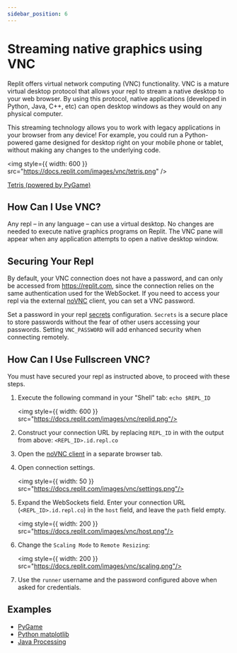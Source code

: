 ```yaml
---
sidebar_position: 6
---
```


# Streaming native graphics using VNC 

Replit offers virtual network computing (VNC) functionality. VNC is a mature virtual desktop protocol that allows your repl to stream a native desktop to your web browser. By using this protocol, native applications (developed in Python, Java, C++, etc) can open desktop windows as they would on any physical computer. 

This streaming technology allows you to work with legacy applications in your browser from any device! For example, you could run a Python-powered game designed for desktop right on your mobile phone or tablet, without making any changes to the underlying code.

<img
  style={{ width: 600 }}
  src="https://docs.replit.com/images/vnc/tetris.png"
/>

<a href="https://replit.com/@demcrepl/Tetris-in-Pygame" target="_blank">Tetris (powered by PyGame)</a>

## How Can I Use VNC?

Any repl – in any language – can use a virtual desktop. No changes are needed to execute native graphics programs on Replit. The VNC pane will appear when any application attempts to open a native desktop window.


## Securing Your Repl 

By default, your VNC connection does not have a password, and can only be accessed from https://replit.com, since the connection relies on the same authentication used for the WebSocket. If you need to access your repl via the external [noVNC](https://novnc.com) client, you can set a VNC password.

Set a password in your repl [secrets](https://docs.replit.com/repls/secrets-environment-variables) configuration.  `Secrets` is a secure place to store passwords without the fear of other users accessing your passwords. Setting `VNC_PASSWORD` will add enhanced security when connecting remotely.

## How Can I Use Fullscreen VNC?

You must have secured your repl as instructed above, to proceed with these steps.

1. Execute the following command in your "Shell" tab: `echo $REPL_ID`

   <img style={{ width: 600 }} src="https://docs.replit.com/images/vnc/replid.png"/>

2. Construct your connection URL by replacing `REPL_ID` in with the output from above: `<REPL_ID>.id.repl.co`

3. Open the [noVNC client](https://novnc.com/noVNC/vnc.html) in a separate browser tab.

4. Open connection settings.

   <img style={{ width: 50 }} src="https://docs.replit.com/images/vnc/settings.png"/>

5. Expand the WebSockets field. Enter your connection URL (`<REPL_ID>.id.repl.co`) in the `host` field, and leave the `path` field empty.

   <img style={{ width: 200 }} src="https://docs.replit.com/images/vnc/host.png"/>

6. Change the `Scaling Mode` to `Remote Resizing`:
   
   <img style={{ width: 200 }} src="https://docs.replit.com/images/vnc/scaling.png"/>

7. Use the `runner` username and the password configured above when asked for credentials.

## Examples

- <a href="https://replit.com/@demcrepl/Tetris-in-Pygame" target="_blank">PyGame</a>
- <a href="https://replit.com/@amasad/docs-matplotlib" target="_blank">Python matplotlib</a>
- <a href="https://replit.com/@sigcse2021/Game-of-Life-demcrepl" target="_blank">Java Processing</a>
